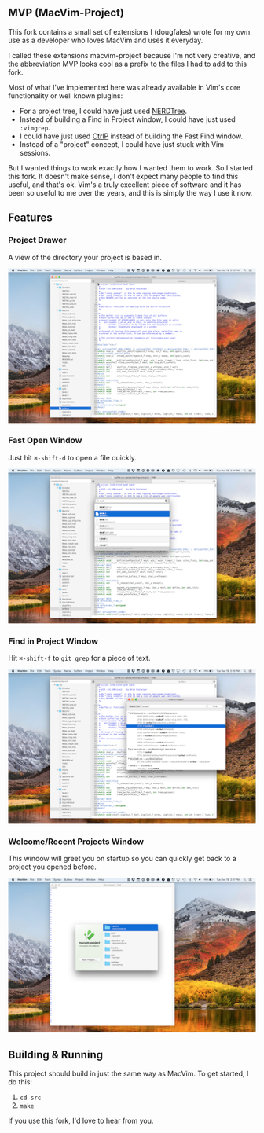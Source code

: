 ## MVP (MacVim-Project)

This fork contains a small set of extensions I (dougfales) wrote for my own use
as a developer who loves MacVim and uses it everyday.

I called these extensions macvim-project because I'm not very creative, and the
abbreviation MVP looks cool as a prefix to the files I had to add to this fork.  

Most of what I've implemented here was already available in Vim's core 
functionality or well known plugins:

* For a project tree, I could have just used
  [NERDTree](http://www.vim.org/scripts/script.php?script_id=1658).
* Instead of building a Find in Project window, I could have just used
  `:vimgrep`. 
* I could have just used [CtrlP](https://github.com/ctrlpvim/ctrlp.vim) instead
  of building the Fast Find window.
* Instead of a "project" concept, I could have just stuck with Vim sessions.

But I wanted things to work exactly how I wanted them to work. So I started
this fork. It doesn't make sense, I don't expect many people to find this
useful, and that's ok. Vim's a truly excellent piece of software and it has
been so useful to me over the years, and this is simply the way I use it now. 

## Features

### Project Drawer
A view of the directory your project is based in.

![Project Tree](./screenshots/macvim-project-tree.png)

### Fast Open Window 
Just hit `⌘-shift-d` to open a file quickly.

![Fast Open](./screenshots/macvim-fast-open.png)

### Find in Project Window
Hit `⌘-shift-f` to `git grep` for a piece of text.

![Find in Project](./screenshots/macvim-find-in-project.png)

### Welcome/Recent Projects Window
This window will greet you on startup so you can quickly get back to a project you opened before.

![Recent Projects](./screenshots/macvim-project-welcome.png)

## Building & Running

This project should build in just the same way as MacVim. To get started, I do this:

1. `cd src`
2. `make`

If you use this fork, I'd love to hear from you. 
